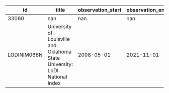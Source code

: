 | id          | title                                                                       | observation_start   | observation_end   |
|-------------|-----------------------------------------------------------------------------|---------------------|-------------------|
| 33060       | nan                                                                         | nan                 | nan               |
| LODINIM066N | University of Louisville and Oklahoma State University: LoDI National Index | 2008-05-01          | 2021-11-01        |